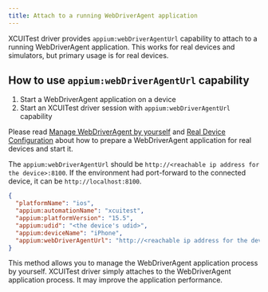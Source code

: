 ```yaml
---
title: Attach to a running WebDriverAgent application
---
```


XCUITest driver provides `appium:webDriverAgentUrl` capability to attach to a running WebDriverAgent application.
This works for real devices and simulators, but primary usage is for real devices.

## How to use `appium:webDriverAgentUrl` capability

1. Start a WebDriverAgent application on a device
2. Start an XCUITest driver session with `appium:webDriverAgentUrl` capability

Please read [Manage WebDriverAgent by yourself](./wda-custom-server.md) and [Real Device Configuration](./real-device-config.md) about how to prepare a WebDriverAgent application for real devices and start it.

The `appium:webDriverAgentUrl` should be `http://<reachable ip address for the device>:8100`.
If the environment had port-forward to the connected device, it can be `http://localhost:8100`.


```json
{
  "platformName": "ios",
  "appium:automationName": "xcuitest",
  "appium:platformVersion": "15.5",
  "appium:udid": "<the device's udid>",
  "appium:deviceName": "iPhone",
  "appium:webDriverAgentUrl": "http://<reachable ip address for the device>:8100"
}
```

This method allows you to manage the WebDriverAgent application process by yourself.
XCUITest driver simply attaches to the WebDriverAgent application process.
It may improve the application performance.
